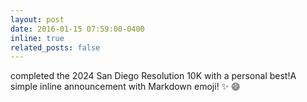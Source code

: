 ```yaml
---
layout: post
date: 2016-01-15 07:59:00-0400
inline: true
related_posts: false
---
```


completed the 2024 San Diego Resolution 10K with a personal best!A simple inline announcement with Markdown emoji! :sparkles: :smile:
